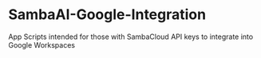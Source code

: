 # SambaAI-Google-Integration
App Scripts intended for those with SambaCloud API keys to integrate into Google Workspaces
